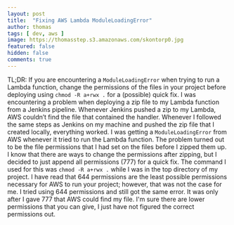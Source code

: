 ```yaml
---
layout: post
title:  "Fixing AWS Lambda ModuleLoadingError"
author: thomas
tags: [ dev, aws ]
image: https://thomasstep.s3.amazonaws.com/skontorp0.jpg
featured: false
hidden: false
comments: true
---
```

TL;DR: If you are encountering a `ModuleLoadingError` when trying to run a Lambda function, change the permissions of the files in your project before deploying using `chmod -R a+rwx .` for a (possible) quick fix.
I was encountering a problem when deploying a zip file to my Lambda function from a Jenkins pipeline.
Whenever Jenkins pushed a zip to my Lambda, AWS couldn’t find the file that contained the handler.
Whenever I followed the same steps as Jenkins on my machine and pushed the zip file that I created locally, everything worked.
I was getting a `ModuleLoadingError` from AWS whenever it tried to run the Lambda function.
The problem turned out to be the file permissions that I had set on the files before I zipped them up.
I know that there are ways to change the permissions after zipping, but I decided to just append all permissions (777) for a quick fix.
The command I used for this was `chmod -R a+rwx .` while I was in the top directory of my project.
I have read that 644 permissions are the least possible permissions necessary for AWS to run your project; however, that was not the case for me.
I tried using 644 permissions and still got the same error.
It was only after I gave 777 that AWS could find my file.
I'm sure there are lower permissions that you can give, I just have not figured the correct permissions out.
